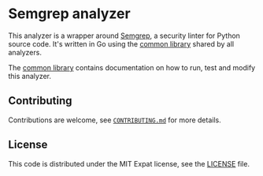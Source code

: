 # Semgrep analyzer

This analyzer is a wrapper around [Semgrep](https://github.com/returntocorp/semgrep),
a security linter for Python source code.
It's written in Go using
the [common library](https://gitlab.com/gitlab-org/security-products/analyzers/common)
shared by all analyzers.

The [common library](https://gitlab.com/gitlab-org/security-products/analyzers/common)
contains documentation on how to run, test and modify this analyzer.

## Contributing

Contributions are welcome, see [`CONTRIBUTING.md`](CONTRIBUTING.md) for more details.

## License

This code is distributed under the MIT Expat license, see the [LICENSE](LICENSE) file.
